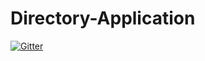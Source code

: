 # Directory-Application

[![Gitter](https://badges.gitter.im/itfellow/Directory-Application.svg)](https://gitter.im/itfellow/Directory-Application?utm_source=badge&utm_medium=badge&utm_campaign=pr-badge&utm_content=badge)